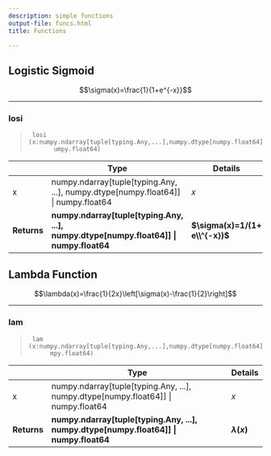 ```yaml
---
description: simple functions
output-file: funcs.html
title: Functions

---
```



<!-- WARNING: THIS FILE WAS AUTOGENERATED! DO NOT EDIT! -->

## Logistic Sigmoid

$$\sigma(x)=\frac{1}{1+e^{-x}}$$

---

### losi

>      losi (x:numpy.ndarray[tuple[typing.Any,...],numpy.dtype[numpy.float64]]|n
>            umpy.float64)

|    | **Type** | **Details** |
| -- | -------- | ----------- |
| x | numpy.ndarray[tuple[typing.Any, ...], numpy.dtype[numpy.float64]] \| numpy.float64 | $x$ |
| **Returns** | **numpy.ndarray[tuple[typing.Any, ...], numpy.dtype[numpy.float64]] \| numpy.float64** | **$\sigma(x)=1/(1+ e\\^{-x})$** |


## Lambda Function
$$\lambda(x)=\frac{1}{2x}\left[\sigma(x)-\frac{1}{2}\right]$$

---

### lam

>      lam (x:numpy.ndarray[tuple[typing.Any,...],numpy.dtype[numpy.float64]]|nu
>           mpy.float64)

|    | **Type** | **Details** |
| -- | -------- | ----------- |
| x | numpy.ndarray[tuple[typing.Any, ...], numpy.dtype[numpy.float64]] \| numpy.float64 | $x$ |
| **Returns** | **numpy.ndarray[tuple[typing.Any, ...], numpy.dtype[numpy.float64]] \| numpy.float64** | **$\lambda(x)$** |


